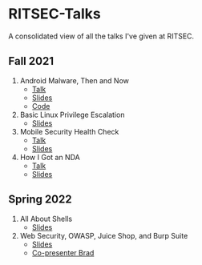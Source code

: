 # RITSEC-Talks
A consolidated view of all the talks I've given at RITSEC.

## Fall 2021
1. Android Malware, Then and Now
   * [Talk](https://www.youtube.com/watch?v=SkMjpoTPeBQ)
   * [Slides](https://docs.google.com/presentation/d/1cw1hS7ZK4Oir515w1Ae54i-s9ck8eSC38oMcID8EPxI/edit)
   * [Code](https://github.com/MeepStryker/RITSECAndroidMalware)
2. Basic Linux Privilege Escalation
   * [Slides](https://docs.google.com/presentation/d/1qCsdHN70ppr5mig1Gc6LT8k4qMsSHwVbRo-KCMgP1mA/edit#slide=id.p)
3. Mobile Security Health Check
   * [Talk](https://www.youtube.com/watch?v=JkQkjooqySI)
   * [Slides](https://docs.google.com/presentation/d/16H4BvTKRU6RgrZAsNhMUiJ6euia3dyQD3o8jaGeNnKg/edit?usp=sharing)
4. How I Got an NDA
   * [Talk](https://engineeredsys.com/wp-content/uploads/2019/08/download.png)
   * [Slides](https://docs.google.com/presentation/d/18Z7J7dfsl1sUn0loPx_bY9VmolGyVMkUI-bHrGVOfLI/edit?usp=sharing)

## Spring 2022
1. All About Shells
   * [Slides](https://docs.google.com/presentation/d/1GA2EM45r7QpdJJQAjBT3OGEEWGsMcwMuPZIPDTj7nVU/edit?usp=sharing)
2. Web Security, OWASP, Juice Shop, and Burp Suite
   * [Slides](https://docs.google.com/presentation/d/1vGzXNEP5jaIPq05l_lJWzclahpkIDY_j9HlqfJv59yU/edit?usp=drivesdk)
   * [Co-presenter Brad](https://github.com/BradHacker)
